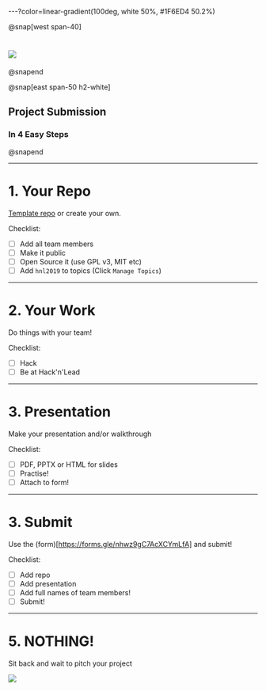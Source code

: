 
---?color=linear-gradient(100deg, white 50%, #1F6ED4 50.2%)

@snap[west span-40]
# ![](https://zurich.impacthub.ch/wp-content/uploads/2018/02/womenplusplus_cmyk_onlight.png)
@snapend

@snap[east span-50 h2-white]
## Project Submission 
### In 4 Easy Steps
@snapend

---

# 1. Your Repo

[Template repo](https://github.com/WomenPlusPlus/hack-n-lead-2019-template-repository) or create your own.

Checklist:
* [ ] Add all team members
* [ ] Make it public
* [ ] Open Source it (use GPL v3, MIT etc)
* [ ] Add `hnl2019` to topics (Click `Manage Topics`)

---

# 2. Your Work

Do things with your team!

Checklist:
* [ ] Hack
* [ ] Be at Hack'n'Lead

---

# 3. Presentation

Make your presentation and/or walkthrough

Checklist:
* [ ] PDF, PPTX or HTML for slides
* [ ] Practise!
* [ ] Attach to form!

---

# 3. Submit

Use the (form)[https://forms.gle/nhwz9gC7AcXCYmLfA] and submit!

Checklist:
* [ ] Add repo
* [ ] Add presentation
* [ ] Add full names of team members!
* [ ] Submit!

---

# 5. NOTHING!

Sit back and wait to pitch your project

![](https://media.giphy.com/media/4IbpJdUNKn5Ti/giphy.gif)

